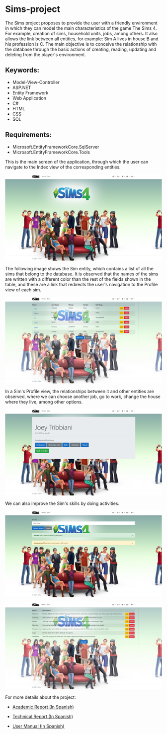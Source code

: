 # Sims-project

The Sims project proposes to provide the user with a friendly environment in which they can model the main characteristics of the game The Sims 4. For example, creation of sims, household units, jobs, among others. It also allows the link between all entities, for example: Sim A lives in house B and his profession is C. The main objective is to conceive the relationship with the database through the basic actions of creating, reading, updating and deleting from the player's environment.

## Keywords:
- Model-View-Controller
- ASP.NET
- Entity Framework
- Web Application
- C#
- HTML
- CSS
- SQL

## Requirements:
-  Microsoft.EntityFrameworkCore.SqlServer
-  Microsoft.EntityFrameworkCore.Tools
  
This is the main screen of the application, through which the user can navigate to the Index view of the corresponding entities.

![Main view](/Reports/main%20view.png)

The following image shows the Sim entity, which contains a list of all the sims that belong to the database. It is observed that the names of the sims are written with a different color than the rest of the fields shown in the table, and these are a link that redirects the user's navigation to the Profile view of each sim.

![Sims list view](/Reports/sims%20list%20view.png)

In a Sim's Profile view, the relationships between it and other entities are observed, where we can choose another job, go to work, change the house where they live, among other options.

![Sim profile](/Reports/sim%20profile.png)

We can also improve the Sim's skills by doing activities.

![Activities](/Reports/activities.png)

![Skills](/Reports/skills.png)

For more details about the project:

- [Academic Report (In Spanish)](/Reports/informe%20académico.pdf)

- [Technical Report (In Spanish)](/Reports/informe%20técnico.pdf)

- [User Manual (In Spanish)](/Reports/manual%20de%20usuario.pdf)